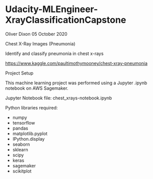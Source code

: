 # Udacity-MLEngineer-XrayClassificationCapstone


Oliver Dixon
05 October 2020

Chest X-Ray Images (Pneumonia) 

Identify and classify pneumonia in chest x-rays

https://www.kaggle.com/paultimothymooney/chest-xray-pneumonia


Project Setup

This machine learning project was performed using a Jupyter .ipynb notebook on AWS Sagemaker.


Jupyter Notebook file:
chest_xrays-notebook.ipynb


Python libraries required:
- numpy
- tensorflow
- pandas
- matplotlib.pyplot
- IPython.display
- seaborn
- sklearn
- scipy
- keras
- sagemaker
- scikitplot
